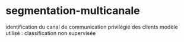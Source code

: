 # segmentation-multicanale
identification du canal de communication privilégié des clients 
modèle utilisé : classification non supervisée 
